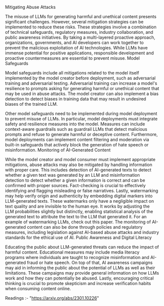 Mitigating Abuse Attacks

The misuse of LLMs for generating harmful and unethical content presents significant challenges. However, several mitigation strategies can be implemented to reduce these risks. These strategies involve a combination of technical safeguards, regulatory measures, industry collaboration, and public awareness initiatives. By taking a multi-layered proactive approach, organizations, governments, and AI developers can work together to prevent the malicious exploitation of AI technologies. While LLMs have immense potential for positive applications, responsible development and proactive countermeasures are essential to prevent misuse.
Model Safeguards

Model safeguards include all mitigations related to the model itself implemented by the model creator before deployment, such as adversarial training and adversarial testing. Adversarial training can increase a model's resilience to prompts asking for generating harmful or unethical content that may be used in abuse attacks. The model creator can also implement a bias detection to detect biases in training data that may result in undesired biases of the trained LLM.

Other model safeguards need to be implemented during model deployment to prevent misuse of LLMs. In particular, model deployments must integrate safety and resilience measures into the model. Measures can include context-aware guardrails such as guardrail LLMs that detect malicious prompts and refuse to generate harmful or deceptive content. Furthermore, model deployments can implement content filtering and moderation via built-in safeguards that actively block the generation of hate speech or misinformation.
Monitoring of AI-Generated Content

While the model creator and model consumer must implement appropriate mitigations, abuse attacks may also be mitigated by handling information with proper care. This includes detection of AI-generated texts to detect whether a given text was generated by an LLM and misinformation detection to detect whether a given information is correct and can be confirmed with proper sources. Fact-checking is crucial to effectively identifying and flagging misleading or false narratives. Lastly, watermarking may help verify origin and authenticity by embedding digital markers into LLM-generated texts. These watermarks only have a negligible impact on text quality and are invisible to the human eye. It works by adjusting the LLM probabilities slightly but distinctly, enabling statistical analysis of the generated text to attribute the text to the LLM that generated it. For an example of watermarking LLMs, check out this paper. The monitoring of AI-generated content can also be done through policies and regulatory measures, including legislation against AI-based abuse attacks and industry standards for the ethical use of AI.
Public Awareness and Digital Literacy

Educating the public about LLM-generated threats can reduce the impact of harmful content. Educational measures may include media literacy programs where individuals are taught to recognize misinformation and AI-generated fraud or hate speech. On top of that, AI awareness campaigns may aid in informing the public about the potential of LLMs as well as their limitations. These campaigns may provide general information on how LLMs work and how they can potentially be abused. Lastly, encouraging critical thinking is crucial to promote skepticism and increase verification habits when consuming content online.


Readings :- "https://arxiv.org/abs/2301.10226"